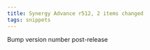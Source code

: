 ```yaml
---
title: Synergy Advance r512, 2 items changed
tags: snippets
---
```


Bump version number post-release
